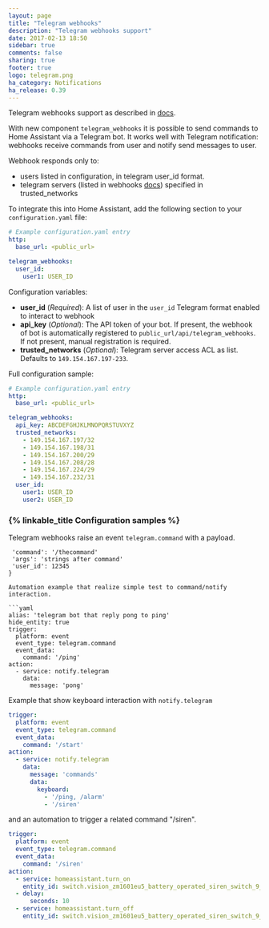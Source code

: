 ```yaml
---
layout: page
title: "Telegram webhooks"
description: "Telegram webhooks support"
date: 2017-02-13 18:50
sidebar: true
comments: false
sharing: true
footer: true
logo: telegram.png
ha_category: Notifications
ha_release: 0.39
---
```


Telegram webhooks support as described in [docs](https://core.telegram.org/bots/webhooks).

With new component `telegram_webhooks` it is possible to send commands to Home Assistant via a Telegram bot. It works well with Telegram notification: webhooks receive commands from user and notify send messages to user.

Webhook responds only to:

- users listed in configuration, in telegram user_id format.
- telegram servers (listed in webhooks [docs](https://core.telegram.org/bots/webhooks)) specified in trusted_networks


To integrate this into Home Assistant, add the following section to your `configuration.yaml` file:

```yaml
# Example configuration.yaml entry
http:
  base_url: <public_url>

telegram_webhooks:
  user_id:
    user1: USER_ID
```

Configuration variables:

- **user_id** (*Required*): A list of user in the `user_id` Telegram format enabled to interact to webhook
- **api_key** (*Optional*): The API token of your bot. If present, the webhook of bot is automatically registered to `public_url/api/telegram_webhooks`. If not present, manual registration is required.
- **trusted_networks** (*Optional*): Telegram server access ACL as list. Defaults to `149.154.167.197-233`.

Full configuration sample:

```yaml
# Example configuration.yaml entry
http:
  base_url: <public_url>

telegram_webhooks:
  api_key: ABCDEFGHJKLMNOPQRSTUVXYZ
  trusted_networks:
    - 149.154.167.197/32
    - 149.154.167.198/31
    - 149.154.167.200/29
    - 149.154.167.208/28
    - 149.154.167.224/29
    - 149.154.167.232/31
  user_id:
    user1: USER_ID
    user2: USER_ID
```

### {% linkable_title Configuration samples %}

Telegram webhooks raise an event `telegram.command` with a payload.

```json{
 'command': '/thecommand'
 'args': 'strings after command'
 'user_id': 12345
}

Automation example that realize simple test to command/notify interaction.

```yaml
alias: 'telegram bot that reply pong to ping'
hide_entity: true
trigger:
  platform: event
  event_type: telegram.command
  event_data:
    command: '/ping'
action:
  - service: notify.telegram
    data:
      message: 'pong'
```

Example that show keyboard interaction with `notify.telegram`

```yaml
trigger:
  platform: event
  event_type: telegram.command
  event_data:
    command: '/start'
action:
  - service: notify.telegram
    data:
      message: 'commands'
      data:
        keyboard:
          - '/ping, /alarm'
          - '/siren'
```

and an automation to trigger a related command "/siren".

```yaml
trigger:
  platform: event
  event_type: telegram.command
  event_data:
    command: '/siren'
action:
  - service: homeassistant.turn_on
    entity_id: switch.vision_zm1601eu5_battery_operated_siren_switch_9_0
  - delay: 
      seconds: 10
  - service: homeassistant.turn_off
    entity_id: switch.vision_zm1601eu5_battery_operated_siren_switch_9_0
```
